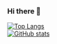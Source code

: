 ### Hi there 👋

<!--
**d0we006/d0we006** is a ✨ _special_ ✨ repository because its `README.md` (this file) appears on your GitHub profile.

Here are some ideas to get you started:

- 🔭 I’m currently working on ...
- 🌱 I’m currently learning ...
- 👯 I’m looking to collaborate on ...
- 🤔 I’m looking for help with ...
- 💬 Ask me about ...
- 📫 How to reach me: ...
- 😄 Pronouns: ...
- ⚡ Fun fact: ...
-->

[![Top Langs](https://github-readme-stats.vercel.app/api?username=d0we006&theme=dracula&show_icons=true)](https://github.com/d0we006)	
[![GitHub stats](https://github-readme-stats.vercel.app/api/top-langs?username=d0we006&hide=html,scss,stylus,blade,jupyter%20notebook,python,css,shell,batchfile,dockerfile,typescript&theme=dracula&show_icons=true)](https://github.com/d0we006)
